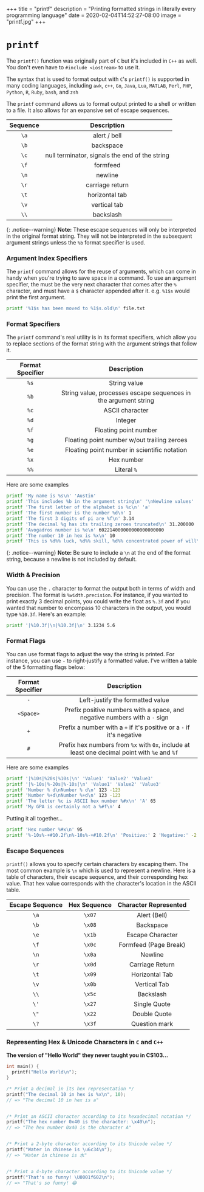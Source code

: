 +++
title = "printf"
description = "Printing formatted strings in literally every programming language"
date = 2020-02-04T14:52:27-08:00
image = "printf.jpg"
+++

# `printf`

The `printf()` function was originally part of `C` but it's included in `C++` as well. You don't even have to `#include <iostream>` to use it.

The syntax that is used to format output with `C`'s `printf()` is supported in many coding languages, including `awk`, `c++`, `Go`, `Java`, `Lua`, `MATLAB`, `Perl`, `PHP`, `Python`, `R`, `Ruby`, `bash`, and `zsh`

The `printf` command allows us to format output printed to a shell or written to a file. It also allows for an expansive set of escape sequences.

| Sequence | Description |
| :---: | :---: |
| `\a` | alert / bell |
| `\b` | backspace |
| `\c` | null terminator, signals the end of the string |
| `\f` | formfeed |
| `\n` | newline |
| `\r` | carriage return |
| `\t` | horizontal tab |
| `\v` | vertical tab |
| `\\` | backslash |

{: .notice--warning}
**Note:** These escape sequences will only be interpreted in the original format string. They will not be interpreted in the subsequent argument strings unless the `%b` format specifier is used.

### Argument Index Specifiers

The `printf` command allows for the reuse of arguments, which can come in handy when you're trying to save space in a command. To use an argument specifier, the must be the very next character that comes after the `%` character, and must have a `$` character appended after it. e.g. `%1$s` would print the first argument.

```sh
printf '%1$s has been moved to %1$s.old\n' file.txt
```

### Format Specifiers

The `printf` command's real utility is in its format specifiers, which allow you to replace sections of the format string with the argument strings that follow it.

| Format Specifier | Description |
| :---: | :---: |
| `%s` | String value |
| `%b` | String value, processes escape sequences in the argument string |
| `%c` | ASCII character |
| `%d` | Integer |
| `%f` | Floating point number |
| `%g` | Floating point number w/out trailing zeroes |
| `%e` | Floating point number in scientific notation |
| `%x` | Hex number |
| `%%` | Literal `%` |

Here are some examples

```sh
printf 'My name is %s\n' 'Austin'
printf 'This includes %b in the argument string\n' '\nNewline values'
printf 'The first letter of the alphabet is %c\n' 'a'
printf 'The first number is the number %d\n' 1
printf 'The first 3 digits of pi are %f\n' 3.14
printf 'The decimal %g has its trailing zeroes truncated\n' 31.200000
printf 'Avogadros number is %e\n' 602214000000000000000000
printf 'The number 10 in hex is %x\n' 10
printf 'This is %d%% luck, %d%% skill, %d%% concentrated power of will\n' 10 20 15
```

{: .notice--warning}
**Note:** Be sure to include a `\n` at the end of the format string, because a newline is not included by default.

### Width & Precision

You can use the `.` character to format the output both in terms of width and precision. The format is `%width.precision`. For instance, if you wanted to print exactly 3 decimal points, you could write the float as `%.3f` and if you wanted that number to encompass 10 characters in the output, you would type `%10.3f`. Here's an example:

```sh
printf '|%10.3f|\n|%10.3f|\n' 3.1234 5.6
```

### Format Flags

You can use format flags to adjust the way the string is printed. For instance, you can use `-` to right-justify a formatted value. I've written a table of the 5 formatting flags below:

| Format Specifier | Description |
| :---: | :---: |
| `-` | Left-justify the formatted value |
| `<Space>` | Prefix positive numbers with a space, and negative numbers with a `-` sign |
| `+` | Prefix a number with a `+` if it's positive or a `-` if it's negative |
| `#` | Prefix hex numbers from `%x` with `0x`, include at least one decimal point with `%e` and `%f` |

Here are some examples

```sh
printf '|%10s|%20s|%10s|\n' 'Value1' 'Value2' 'Value3'
printf '|%-10s|%-20s|%-10s|\n' 'Value1' 'Value2' 'Value3'
printf 'Number % d\nNumber % d\n' 123 -123
printf 'Number %+d\nNumber %+d\n' 123 -123
printf 'The letter %c is ASCII hex number %#x\n' 'A' 65
printf 'My GPA is certainly not a %#f\n' 4
```

Putting it all together...

```sh
printf 'Hex number %#x\n' 95
printf '%-10s%-+#10.2f\n%-10s%-+#10.2f\n' 'Positive:' 2 'Negative:' -2
```

### Escape Sequences

`printf()` allows you to specify certain characters by escaping them. The most common example is `\n` which is used to represent a newline. Here is a table of characters, their escape sequence, and their corresponding hex value. That hex value corresponds with the character's location in the ASCII table.

|Escape Sequence|Hex Sequence|Character Represented|
|:---:|:---:|:---:|
|`\a`|`\x07`|Alert (Bell)|
|`\b`|`\x08`|Backspace|
|`\e`|`\x1b`|Escape Character|
|`\f`|`\x0c`|Formfeed (Page Break)|
|`\n`|`\x0a`|Newline|
|`\r`|`\x0d`|Carriage Return|
|`\t`|`\x09`|Horizontal Tab|
|`\v`|`\x0b`|Vertical Tab|
|`\\`|`\x5c`|Backslash|
|`\'`|`\x27`|Single Quote|
|`\"`|`\x22`|Double Quote|
|`\?`|`\x3f`|Question mark|

### Representing Hex & Unicode Characters in `C` and `C++`

**The version of "Hello World" they never taught you in CS103...**
```cpp
int main() {
  printf("Hello World\n");
}
```

```cpp
/* Print a decimal in its hex representation */
printf("The decimal 10 in hex is %x\n", 10);
// => "The decimal 10 in hex is a"


/* Print an ASCII character according to its hexadecimal notation */
printf("The hex number 0x40 is the character: \x40\n");
// => "The hex number 0x40 is the character A"


/* Print a 2-byte character according to its Unicode value */
printf("Water in chinese is \u6c34\n");
// => "Water in chinese is 水"


/* Print a 4-byte character according to its Unicode value */
printf("That's so funny! \U0001f602\n");
// => "That's so funny! 😂
```
